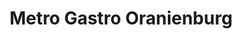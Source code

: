---
title: "Metro Gastro Oranienburg"
url: /oranienburg/metro-gastro-oranienburg/
shop: Großhandel
---